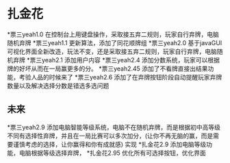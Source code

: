 # 扎金花
*票三yeah1.0  在控制台上用键盘操作，采取接五弃二规则，玩家自行弃牌，电脑随机弃牌
*票三yeah1.1 更新算法，添加了同花顺牌组
*票三yeah2.0 基于javaGUI可视化界面全新改造，玩法不变，还是采取接五弃二规则，玩家自行弃牌，电脑随机弃牌
*票三yeah2.1 添加用户内容
*票三yeah2.4 添加分数系统，玩家可以根据牌的好坏从而在一局赢更多的分。
*票三yeah2.45 添加了不看牌直接出结果功能，考验人品的时候来了
*票三yeah2.6 添加了在弃牌按钮阶段自动提醒玩家弃牌数量以及解决选择分数是错选多选问题
## 未来
*票三yeah2.9 添加电脑智能等级系统，电脑不在随机弃牌，而是根据初中高等级不同有选择性弃牌，并且在一局比赛可以多次加分，(让你不再无脑的赢，而是需要谨慎考虑的选择，让你赢得和你有成就感)
实现
*扎金花2.9 添加电脑等级功能，电脑根据等级选择弃牌，
*扎金花2.95 优化所有可选择按钮，优化界面
